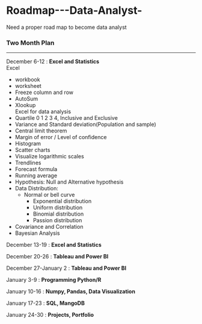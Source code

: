 # Roadmap---Data-Analyst-
Need a proper road map to become data analyst
### Two Month Plan
---
December 6-12 : **Excel and Statistics**<br>
Excel
- workbook
- worksheet
- Freeze column and row
- AutoSum
- Xlookup<br>
Excel for data analysis
- Quartile  0 1 2 3 4, Inclusive and Exclusive
- Variance and Standard deviation(Population and sample)
- Central limit theorem
- Margin of error / Level of confidence
- Histogram
- Scatter charts
- Visualize logarithmic scales
- Trendlines
- Forecast formula
- Running average
- Hypothesis: Null and Alternative hypothesis
- Data Distribution: 
  - Normal or bell curve
	- Exponential distribution
	- Uniform distribution
	- Binomial distribution
	- Passion distribution
- Covariance and Correlation
- Bayesian Analysis

December 13-19 : **Excel and Statistics**

December 20-26 : **Tableau and Power BI**

December 27-January 2 : **Tableau and Power BI**

January 3-9 : **Programming Python/R**

January 10-16 : **Numpy, Pandas, Data Visualization**

January 17-23 : **SQL, MangoDB**

January 24-30 : **Projects, Portfolio**
